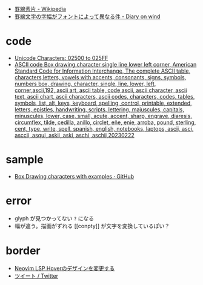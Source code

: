 - [罫線素片 - Wikipedia](https://ja.wikipedia.org/wiki/%E7%BD%AB%E7%B7%9A%E7%B4%A0%E7%89%87)
- [罫線文字の字幅がフォントによって異なる件 - Diary on wind](https://diarywind.com/blog/e/box-chasr-width-difference-among-fonts.html)

# code

- [Unicode Characters: 02500 to 025FF](https://www.w3.org/TR/xml-entity-names/025.html)
- [ASCII code Box drawing character single line lower left corner, American Standard Code for Information Interchange, The complete ASCII table, characters,letters, vowels with accents, consonants, signs, symbols, numbers box, drawing, character, single, line, lower, left, corner,ascii,192, ascii art, ascii table, code ascii, ascii character, ascii text, ascii chart, ascii characters, ascii codes, characters, codes, tables, symbols, list, alt, keys, keyboard, spelling, control, printable, extended, letters, epistles, handwriting, scripts, lettering, majuscules, capitals, minuscules, lower, case, small, acute, accent, sharp, engrave, diaresis, circumflex, tilde, cedilla, anillo, circlet, eñe, enie, arroba, pound, sterling, cent, type, write, spell, spanish, english, notebooks, laptops, ascii, asci, asccii, asqui, askii, aski, aschi, aschii,20230222](https://theasciicode.com.ar/extended-ascii-code/box-drawing-character-single-line-lower-left-corner-ascii-code-192.html)

# sample

- [Box Drawing characters with examples · GitHub](https://gist.github.com/flaviut/0db1aec4cadf2ef06455)

# error

- glyph が見つかってない `?` になる
- 幅が違う。描画がずれる
  [[conpty]] が文字を変換しているぽい？

# border

- [Neovim LSP Hoverのデザインを変更する](https://zenn.dev/botamotch/scraps/4ce17ce1f311c9)
- [ツイート / Twitter](https://twitter.com/mattn_jp/status/1526718582264320000)
